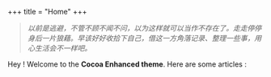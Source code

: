 +++
title = "Home"
+++

> *以前是逃避，不管不顾不闻不问，以为这样就可以当作不存在了。走走停停身后一片狼藉。早该好好收拾下自己，借这一方角落记录、整理一些事，用心生活会不一样吧。*

Hey ! Welcome to the **Cocoa Enhanced theme**. Here are some articles :

